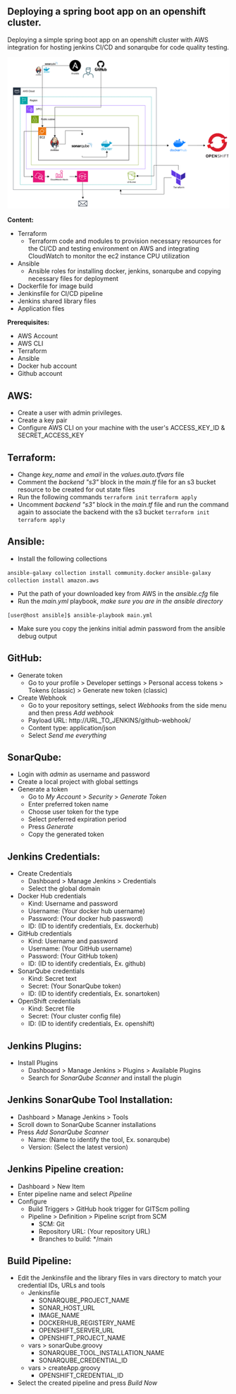 
## **Deploying a spring boot app on an openshift cluster.**

Deploying a simple spring boot app on an openshift cluster with AWS integration for hosting jenkins CI/CD and sonarqube for code quality testing.

![Architecture Diagram](https://github.com/nader12P/MultiCloudDevOpsProject/blob/main/Architecture_Diagram.png)

**Content:**
- Terraform
  - Terraform code and modules to provision necessary resources for the CI/CD and testing environment on AWS and integrating CloudWatch to monitor the ec2 instance CPU utilization
- Ansible
  - Ansible roles for installing docker, jenkins, sonarqube and copying necessary files for deployment
- Dockerfile for image build
- Jenkinsfile for CI/CD pipeline
- Jenkins shared library files
- Application files

**Prerequisites:**
- AWS Account
- AWS CLI
- Terraform
- Ansible
- Docker hub account
- Github account

## AWS:
- Create a user with admin privileges.
- Create a key pair
- Configure AWS CLI on your machine with the user's ACCESS_KEY_ID & SECRET_ACCESS_KEY

## Terraform:
- Change *key_name* and *email* in the *values.auto.tfvars* file
- Comment the *backend "s3"* block in the *main.tf* file for an s3 bucket resource to be created for out state files
- Run the following commands
`terraform init`
`terraform apply`
 - Uncomment *backend "s3"* block in the *main.tf* file  and run the command again to associate the backend with the s3 bucket
 `terraform init`
  `terraform apply`

## Ansible:
- Install the following collections

`ansible-galaxy collection install community.docker`
`ansible-galaxy collection install amazon.aws`
- Put the path of your downloaded key from AWS in the *ansible.cfg* file
- Run the *main.yml* playbook, *make sure you are in the ansible directory*

`[user@host ansible]$ ansible-playbook main.yml`
- Make sure you copy the jenkins initial admin password from the ansible debug output

## GitHub:
- Generate token
	- Go to your profile > Developer settings > Personal access tokens > Tokens (classic) > Generate new token (classic)
- Create Webhook
	- Go to your repository settings, select *Webhooks* from the side menu and then press *Add webhook*
	- Payload URL: http://URL_TO_JENKINS/github-webhook/
	- Content type: application/json
	- Select *Send me everything*

## SonarQube:

- Login with *admin* as username and password
- Create a local project with global settings
- Generate a token
	- Go to *My Account* > *Security* > *Generate Token*
	- Enter preferred token name
	- Choose user token for the type
	- Select preferred expiration period
	- Press *Generate*
	- Copy the generated token

## Jenkins Credentials:
- Create Credentials
	- Dashboard > Manage Jenkins > Credentials
	- Select the global domain
 - Docker Hub credentials
	 - Kind: Username and password
	 - Username: (Your docker hub username)
	 - Password: (Your docker hub password)
	 - ID: (ID to identify credentials, Ex. dockerhub)
- GitHub credentials
	 - Kind: Username and password
	 - Username: (Your GitHub username)
	 - Password: (Your GitHub token)
	 - ID: (ID to identify credentials, Ex. github)
- SonarQube credentials
	 - Kind: Secret text
	 - Secret: (Your SonarQube token)
	 - ID: (ID to identify credentials, Ex. sonartoken)
- OpenShift credentials
	 - Kind: Secret file
	 - Secret: (Your cluster config file)
	 - ID: (ID to identify credentials, Ex. openshift)

## Jenkins Plugins:
- Install Plugins
	- Dashboard > Manage Jenkins > Plugins > Available Plugins
	- Search for *SonarQube Scanner* and install the plugin

## Jenkins SonarQube Tool Installation:
- Dashboard > Manage Jenkins > Tools
- Scroll down to SonarQube Scanner installations
- Press *Add SonarQube Scanner*
	- Name: (Name to identify the tool, Ex. sonarqube)
	- Version: (Select the latest version)

## Jenkins Pipeline creation:
- Dashboard > New Item
- Enter pipeline name and select *Pipeline*
- Configure
	- Build Triggers > GitHub hook trigger for GITScm polling
	- Pipeline > Definition > Pipeline script from SCM
		- SCM: Git
		- Repository URL: (Your repository URL)
		- Branches to build: */main

## Build Pipeline:
- Edit the Jenkinsfile and the library files in vars directory to match your credential IDs, URLs and tools
	- Jenkinsfile
		- SONARQUBE_PROJECT_NAME
		- SONAR_HOST_URL
		- IMAGE_NAME
		- DOCKERHUB_REGISTERY_NAME
		- OPENSHIFT_SERVER_URL
		- OPENSHIFT_PROJECT_NAME
	- vars > sonarQube.groovy
		- SONARQUBE_TOOL_INSTALLATION_NAME
		- SONARQUBE_CREDENTIAL_ID
	- vars > createApp.groovy
		- OPENSHIFT_CREDENTIAL_ID
- Select the created pipeline and press *Build Now*






